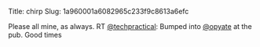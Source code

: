 Title: chirp
Slug: 1a960001a6082965c233f9c8613a6efc

Please all mine, as always. RT <a href="http://twitter.com/techpractical">@techpractical</a>: Bumped into <a href="http://twitter.com/opyate">@opyate</a> at the pub. Good times
